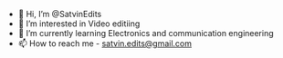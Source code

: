 - 👋 Hi, I’m @SatvinEdits
- 👀 I’m interested in Video editiing
- 🌱 I’m currently learning Electronics and communication engineering
- 📫 How to reach me - satvin.edits@gmail.com

<!---
SatvinEdits/SatvinEdits is a ✨ special ✨ repository because its `README.md` (this file) appears on your GitHub profile.
You can click the Preview link to take a look at your changes.
--->
